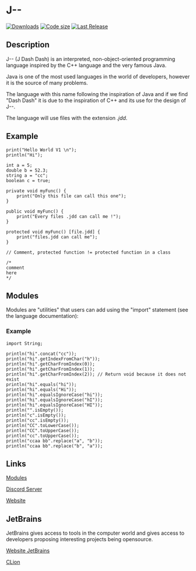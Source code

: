 # J--

[![Downloads](https://img.shields.io/github/downloads/JDashDash/J--/total?style=for-the-badge)](https://github.com/JDashDash/J--)
[![Code size](https://img.shields.io/github/languages/code-size/JDashDash/J--?style=for-the-badge)](https://github.com/JDashDash/J--)
[![Last Release](https://img.shields.io/github/release/JDashDash/J--?style=for-the-badge)](https://github.com/JDashDash/J--)


## Description

J-- (J Dash Dash) is an interpreted, non-object-oriented programming language inspired by the C++ language and the very famous Java.

Java is one of the most used languages in the world of developers, however it is the source of many problems.

The language with this name following the inspiration of Java and if we find "Dash Dash" it is due to the inspiration of C++ and its use for the design of J--.

The language will use files with the extension *.jdd*.

## Example
```
print("Hello World V1 \n");
println("Hi");

int a = 5;
double b = 52.3;
string a = "cc";
boolean c = true;

private void myFunc() {
    print("Only this file can call this one");
}

public void myFunc() {
    print("Every files .jdd can call me !");
}

protected void myFunc() [file.jdd] {
    print("files.jdd can call me");
}

// Comment, protected function != protected function in a class

/*
comment
here
*/
```

## Modules

Modules are "utilities" that users can add using the "import" statement (see the language documentation):

### Example

```
import String;

println("hi".concat("cc"));
println("hi".getIndexFromChar("h"));
println("hi".getCharFromIndex(0));
println("hi".getCharFromIndex(1));
println("hi".getCharFromIndex(2)); // Return void because it does not exist
println("hi".equals("hi"));
println("hi".equals("Hi"));
println("hi".equalsIgnoreCase("hi"));
println("hi".equalsIgnoreCase("hI"));
println("hi".equalsIgnoreCase("HI"));
println("".isEmpty());
println("c".isEmpty());
println("cc".isEmpty());
println("CC".toLowerCase());
println("CC".toUpperCase());
println("cc".toUpperCase());
println("ccaa bb".replace("a", "b"));
println("ccaa bb".replace("b", "a"));
```

## Links

[Modules](https://github.com/JDashDash/Modules)

[Discord Server](https://discord.gg/PsC9gjm65U)

[Website]()

## JetBrains

JetBrains gives access to tools in the computer world and gives access to developers proposing interesting projects being opensource.

[Website JetBrains](https://www.jetbrains.com/)

[CLion](https://www.jetbrains.com/clion/)
